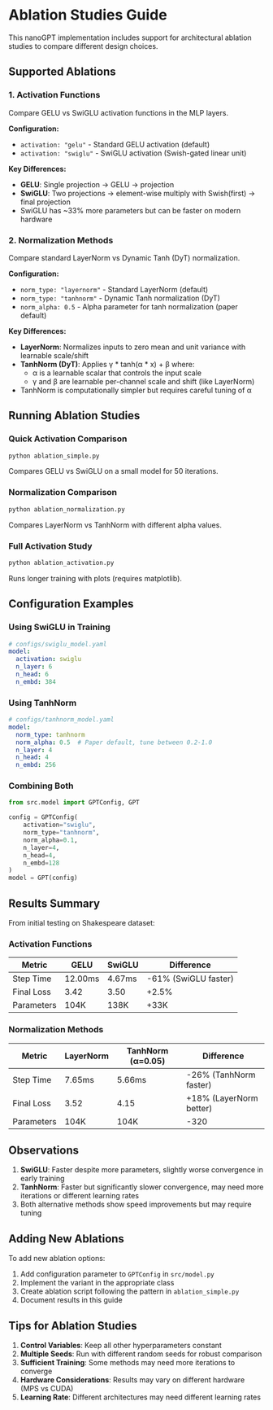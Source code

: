 # Ablation Studies Guide

This nanoGPT implementation includes support for architectural ablation studies to compare different design choices.

## Supported Ablations

### 1. Activation Functions
Compare GELU vs SwiGLU activation functions in the MLP layers.

**Configuration:**
- `activation: "gelu"` - Standard GELU activation (default)
- `activation: "swiglu"` - SwiGLU activation (Swish-gated linear unit)

**Key Differences:**
- **GELU**: Single projection → GELU → projection
- **SwiGLU**: Two projections → element-wise multiply with Swish(first) → final projection
- SwiGLU has ~33% more parameters but can be faster on modern hardware

### 2. Normalization Methods
Compare standard LayerNorm vs Dynamic Tanh (DyT) normalization.

**Configuration:**
- `norm_type: "layernorm"` - Standard LayerNorm (default)
- `norm_type: "tanhnorm"` - Dynamic Tanh normalization (DyT)
- `norm_alpha: 0.5` - Alpha parameter for tanh normalization (paper default)

**Key Differences:**
- **LayerNorm**: Normalizes inputs to zero mean and unit variance with learnable scale/shift
- **TanhNorm (DyT)**: Applies γ * tanh(α * x) + β where:
  - α is a learnable scalar that controls the input scale
  - γ and β are learnable per-channel scale and shift (like LayerNorm)
- TanhNorm is computationally simpler but requires careful tuning of α

## Running Ablation Studies

### Quick Activation Comparison
```bash
python ablation_simple.py
```
Compares GELU vs SwiGLU on a small model for 50 iterations.

### Normalization Comparison
```bash
python ablation_normalization.py
```
Compares LayerNorm vs TanhNorm with different alpha values.

### Full Activation Study
```bash
python ablation_activation.py
```
Runs longer training with plots (requires matplotlib).

## Configuration Examples

### Using SwiGLU in Training
```yaml
# configs/swiglu_model.yaml
model:
  activation: swiglu
  n_layer: 6
  n_head: 6
  n_embd: 384
```

### Using TanhNorm
```yaml
# configs/tanhnorm_model.yaml
model:
  norm_type: tanhnorm
  norm_alpha: 0.5  # Paper default, tune between 0.2-1.0
  n_layer: 4
  n_head: 4
  n_embd: 256
```

### Combining Both
```python
from src.model import GPTConfig, GPT

config = GPTConfig(
    activation="swiglu",
    norm_type="tanhnorm",
    norm_alpha=0.1,
    n_layer=4,
    n_head=4,
    n_embd=128
)
model = GPT(config)
```

## Results Summary

From initial testing on Shakespeare dataset:

### Activation Functions
| Metric | GELU | SwiGLU | Difference |
|--------|------|--------|------------|
| Step Time | 12.00ms | 4.67ms | -61% (SwiGLU faster) |
| Final Loss | 3.42 | 3.50 | +2.5% |
| Parameters | 104K | 138K | +33K |

### Normalization Methods
| Metric | LayerNorm | TanhNorm (α=0.05) | Difference |
|--------|-----------|-------------------|------------|
| Step Time | 7.65ms | 5.66ms | -26% (TanhNorm faster) |
| Final Loss | 3.52 | 4.15 | +18% (LayerNorm better) |
| Parameters | 104K | 104K | -320 |

## Observations

1. **SwiGLU**: Faster despite more parameters, slightly worse convergence in early training
2. **TanhNorm**: Faster but significantly slower convergence, may need more iterations or different learning rates
3. Both alternative methods show speed improvements but may require tuning

## Adding New Ablations

To add new ablation options:

1. Add configuration parameter to `GPTConfig` in `src/model.py`
2. Implement the variant in the appropriate class
3. Create ablation script following the pattern in `ablation_simple.py`
4. Document results in this guide

## Tips for Ablation Studies

1. **Control Variables**: Keep all other hyperparameters constant
2. **Multiple Seeds**: Run with different random seeds for robust comparison
3. **Sufficient Training**: Some methods may need more iterations to converge
4. **Hardware Considerations**: Results may vary on different hardware (MPS vs CUDA)
5. **Learning Rate**: Different architectures may need different learning rates